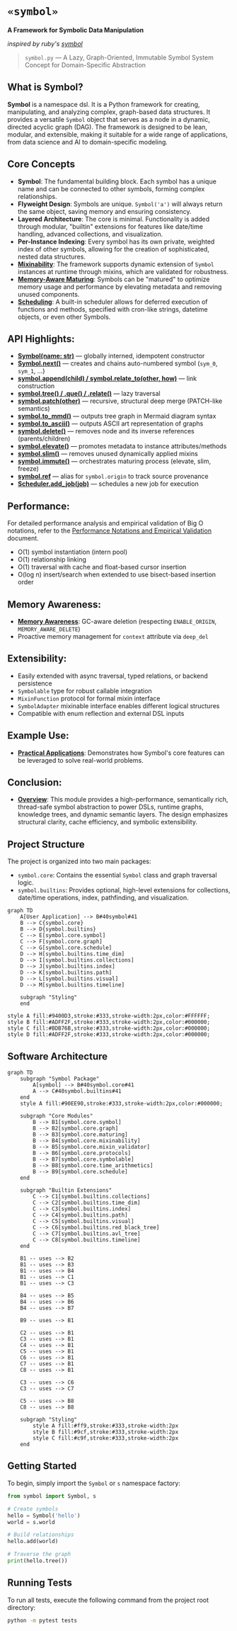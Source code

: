 # `«symbol»`
**A Framework for Symbolic Data Manipulation**

_inspired by ruby's [symbol](https://ruby-doc.org/core-2.5.3/Symbol.html)_

> `symbol.py` — A Lazy, Graph-Oriented, Immutable Symbol System Concept for Domain-Specific Abstraction

## What is Symbol?

**Symbol** is a namespace dsl. It is a Python framework for creating, manipulating, and analyzing complex, graph-based data structures. It provides a versatile `Symbol` object that serves as a node in a dynamic, directed acyclic graph (DAG). The framework is designed to be lean, modular, and extensible, making it suitable for a wide range of applications, from data science and AI to domain-specific modeling.


## Core Concepts

-   **Symbol**: The fundamental building block. Each symbol has a unique name and can be connected to other symbols, forming complex relationships.
-   **Flyweight Design**: Symbols are unique. `Symbol('a')` will always return the same object, saving memory and ensuring consistency.
-   **Layered Architecture**: The core is minimal. Functionality is added through modular, "builtin" extensions for features like date/time handling, advanced collections, and visualization.
-   **Per-Instance Indexing**: Every symbol has its own private, weighted index of other symbols, allowing for the creation of sophisticated, nested data structures.
-   **[Mixinability](docs/readme_details/5_mixinability/index.md)**: The framework supports dynamic extension of `Symbol` instances at runtime through mixins, which are validated for robustness.
-   **[Memory-Aware Maturing](docs/readme_details/6_memory_aware_maturing/index.md)**: Symbols can be "matured" to optimize memory usage and performance by elevating metadata and removing unused components.
-   **[Scheduling](docs/readme_details/7_scheduling/index.md)**: A built-in scheduler allows for deferred execution of functions and methods, specified with cron-like strings, datetime objects, or even other Symbols.

API Highlights:
---------------
- **[Symbol(name: str)](docs/readme_details/8_api_highlights/index.md#symbolname-str-globally-interned-idempotent-constructor)** — globally interned, idempotent constructor
- **[Symbol.next()](docs/readme_details/8_api_highlights/index.md#symbolnext-creates-and-chains-auto-numbered-symbols)** — creates and chains auto-numbered symbol (`sym_0`, `sym_1`, …)
- **[symbol.append(child) / symbol.relate_to(other, how)](docs/readme_details/8_api_highlights/index.md#symbolappendchild--symbolrelate_toother-how-link-construction)** — link construction
- **[symbol.tree() / .que() / .relate()](docs/readme_details/8_api_highlights/index.md#symboltree--que--relate-lazy-traversal)** — lazy traversal
- **[symbol.patch(other)](docs/readme_details/8_api_highlights/index.md#symbolpatchother-recursive-structural-deep-merge)** — recursive, structural deep merge (PATCH-like semantics)
- **[symbol.to_mmd()](docs/readme_details/8_api_highlights/index.md#symbolto_mmd-outputs-tree-graph-in-mermaid-diagram-syntax)** — outputs tree graph in Mermaid diagram syntax
- **[symbol.to_ascii()](docs/readme_details/8_api_highlights/index.md#symbolto_ascii-outputs-ascii-art-representation-of-graphs)** — outputs ASCII art representation of graphs
- **[symbol.delete()](docs/readme_details/8_api_highlights/index.md#symboldelete-removes-node-and-its-inverse-references)** — removes node and its inverse references (parents/children)
- **[symbol.elevate()](docs/readme_details/8_api_highlights/index.md#symbolelevate-promotes-metadata-to-instance-attributesmethods)** — promotes metadata to instance attributes/methods
- **[symbol.slim()](docs/readme_details/8_api_highlights/index.md#symbolslim-removes-unused-dynamically-applied-mixins)** — removes unused dynamically applied mixins
- **[symbol.immute()](docs/readme_details/8_api_highlights/index.md#symbolimmute-orchestrates-maturing-process-elevate-slim-freeze)** — orchestrates maturing process (elevate, slim, freeze)
- **[symbol.ref](docs/readme_details/8_api_highlights/index.md#symbolref-alias-for-symbolorigin-to-track-source-provenance)** — alias for `symbol.origin` to track source provenance
- **[Scheduler.add_job(job)](docs/readme_details/8_api_highlights/index.md#scheduleradd_jobjob-schedules-a-new-job-for-execution)** — schedules a new job for execution

Performance:
------------
For detailed performance analysis and empirical validation of Big O notations, refer to the [Performance Notations and Empirical Validation](docs/notations.md) document.

- O(1) symbol instantiation (intern pool)
- O(1) relationship linking
- O(1) traversal with cache and float-based cursor insertion
- O(log n) insert/search when extended to use bisect-based insertion order

Memory Awareness:
-----------------
-   **[Memory Awareness](docs/readme_details/10_memory_awareness/index.md)**: GC-aware deletion (respecting `ENABLE_ORIGIN`, `MEMORY_AWARE_DELETE`)
-   Proactive memory management for `context` attribute via `deep_del`

Extensibility:
--------------
- Easily extended with async traversal, typed relations, or backend persistence
- `Symbolable` type for robust callable integration
- `MixinFunction` protocol for formal mixin interface
- `SymbolAdapter` mixinable interface enables different logical structures
- Compatible with enum reflection and external DSL inputs

Example Use:
------------
- **[Practical Applications](docs/readme_details/12_example_use/index.md)**: Demonstrates how Symbol's core features can be leveraged to solve real-world problems.

Conclusion:
-----------
- **[Overview](docs/readme_details/13_conclusion/index.md)**: This module provides a high-performance, semantically rich, thread-safe symbol abstraction to power DSLs, runtime graphs, knowledge trees, and dynamic semantic layers. The design emphasizes structural clarity, cache efficiency, and symbolic extensibility.

## Project Structure

The project is organized into two main packages:

-   `symbol.core`: Contains the essential `Symbol` class and graph traversal logic.
-   `symbol.builtins`: Provides optional, high-level extensions for collections, date/time operations, index, pathfinding, and visualization.

```mermaid
graph TD
    A[User Application] --> B#40symbol#41
    B --> C{symbol.core}
    B --> D{symbol.builtins}
    C --> E[symbol.core.symbol]
    C --> F[symbol.core.graph]
    C --> G[symbol.core.schedule]
    D --> H[symbol.builtins.time_dim]
    D --> I[symbol.builtins.collections]
    D --> J[symbol.builtins.index]
    D --> K[symbol.builtins.path]
    D --> L[symbol.builtins.visual]
    D --> M[symbol.builtins.timeline]
    
    subgraph "Styling"
    end
```
    style A fill:#9400D3,stroke:#333,stroke-width:2px,color:#FFFFFF;
    style B fill:#ADFF2F,stroke:#333,stroke-width:2px,color:#000000;
    style C fill:#BDB76B,stroke:#333,stroke-width:2px,color:#000000;
    style D fill:#ADFF2F,stroke:#333,stroke-width:2px,color:#000000;

## Software Architecture

```mermaid
graph TD
    subgraph "Symbol Package"
        A[symbol] --> B#40symbol.core#41
        A --> C#40symbol.builtins#41
    end
    style A fill:#90EE90,stroke:#333,stroke-width:2px,color:#000000;

    subgraph "Core Modules"
        B --> B1[symbol.core.symbol]
        B --> B2[symbol.core.graph]
        B --> B3[symbol.core.maturing]
        B --> B4[symbol.core.mixinability]
        B --> B5[symbol.core.mixin_validator]
        B --> B6[symbol.core.protocols]
        B --> B7[symbol.core.symbolable]
        B --> B8[symbol.core.time_arithmetics]
        B --> B9[symbol.core.schedule]
    end

    subgraph "Builtin Extensions"
        C --> C1[symbol.builtins.collections]
        C --> C2[symbol.builtins.time_dim]
        C --> C3[symbol.builtins.index]
        C --> C4[symbol.builtins.path]
        C --> C5[symbol.builtins.visual]
        C --> C6[symbol.builtins.red_black_tree]
        C --> C7[symbol.builtins.avl_tree]
        C --> C8[symbol.builtins.timeline]
    end

    B1 -- uses --> B2
    B1 -- uses --> B3
    B1 -- uses --> B4
    B1 -- uses --> C1
    B1 -- uses --> C3

    B4 -- uses --> B5
    B4 -- uses --> B6
    B4 -- uses --> B7
    
    B9 -- uses --> B1

    C2 -- uses --> B1
    C3 -- uses --> B1
    C4 -- uses --> B1
    C5 -- uses --> B1
    C6 -- uses --> B1
    C7 -- uses --> B1
    C8 -- uses --> B1

    C3 -- uses --> C6
    C3 -- uses --> C7

    C5 -- uses --> B8
    C8 -- uses --> B8

    subgraph "Styling"
        style A fill:#ff9,stroke:#333,stroke-width:2px
        style B fill:#9cf,stroke:#333,stroke-width:2px
        style C fill:#c9f,stroke:#333,stroke-width:2px
    end
```

## Getting Started

To begin, simply import the `Symbol` or `s` namespace factory:

```python
from symbol import Symbol, s

# Create symbols
hello = Symbol('hello')
world = s.world

# Build relationships
hello.add(world)

# Traverse the graph
print(hello.tree())

```

## Running Tests

To run all tests, execute the following command from the project root directory:

```bash
python -m pytest tests
```
